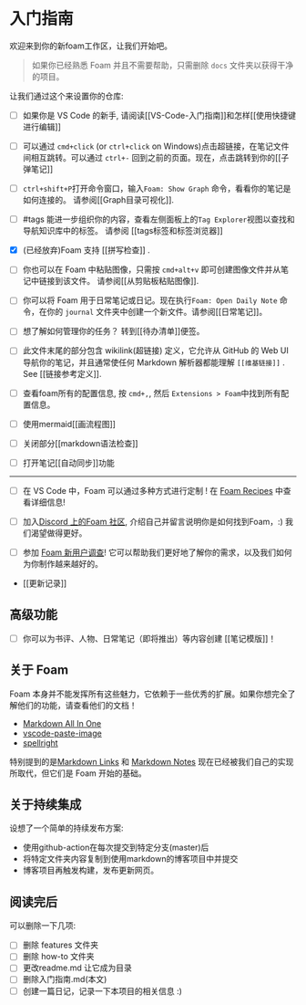 # 入门指南

欢迎来到你的新foam工作区，让我们开始吧。

> 如果你已经熟悉 Foam 并且不需要帮助，只需删除 `docs` 文件夹以获得干净的项目。

让我们通过这个来设置你的仓库:

- [ ] 如果你是 VS Code 的新手, 请阅读[[VS-Code-入门指南]]和怎样[[使用快捷键进行编辑]]

- [ ] 可以通过 `cmd+click` (or `ctrl+click` on Windows)点击超链接，在笔记文件间相互跳转。可以通过 `ctrl+-` 回到之前的页面。现在，点击跳转到你的[[子弹笔记]]

- [ ] `ctrl+shift+P`打开命令窗口，输入`Foam: Show Graph` 命令，看看你的笔记是如何连接的。 请参阅[[Graph目录可视化]].

- [ ] #tags 能进一步组织你的内容，查看左侧面板上的`Tag Explorer`视图以查找和导航知识库中的标签。 请参阅 [[tags标签和标签浏览器]]

- [x] (已经放弃)Foam 支持 [[拼写检查]] .

- [ ] 你也可以在 Foam 中粘贴图像，只需按 `cmd+alt+v` 即可创建图像文件并从笔记中链接到该文件。 请参阅[[从剪贴板粘贴图像]].

- [ ] 你可以将 Foam 用于日常笔记或日记。现在执行`Foam: Open Daily Note` 命令，在你的 `journal` 文件夹中创建一个新文件。请参阅[[日常笔记]]。

- [ ] 想了解如何管理你的任务？ 转到[[待办清单]]便签。

- [ ] 此文件末尾的部分包含 wikilink(超链接) 定义，它允许从 GitHub 的 Web UI 导航你的笔记，并且通常使任何 Markdown 解析器都能理解 `[[维基链接]]` . See [[链接参考定义]].

- [ ] 查看foam所有的配置信息, 按 `cmd+,`, 然后 `Extensions > Foam`中找到所有配置信息。

- [ ] 使用mermaid[[画流程图]]

- [ ] 关闭部分[[markdown语法检查]]

- [ ] 打开笔记[[自动同步]]功能

---

- [ ] 在 VS Code 中，Foam 可以通过多种方式进行定制 ! 在 [Foam Recipes](https://foambubble.github.io/foam/recipes/recipes) 中查看详细信息!

- [ ] 加入[Discord 上的Foam 社区](https://foambubble.github.io/join-discord/e), 介绍自己并留言说明你是如何找到Foam，:) 我们渴望做得更好。

- [ ] 参加 [Foam 新用户调查](http://foambubble.github.io/welcome-survey/e)! 它可以帮助我们更好地了解你的需求，以及我们如何为你制作越来越好的。

- [[更新记录]]

## 高级功能

- [ ] 你可以为书评、人物、日常笔记（即将推出）等内容创建 [[笔记模版]]！

## 关于 Foam

Foam 本身并不能发挥所有这些魅力，它依赖于一些优秀的扩展。如果你想完全了解他们的功能，请查看他们的文档！

- [Markdown All In One](https://marketplace.visualstudio.com/items?itemName=yzhang.markdown-all-in-one)
- [vscode-paste-image](https://github.com/mushanshitiancai/vscode-paste-image)
- [spellright](https://marketplace.visualstudio.com/items?itemName=ban.spellright)

特别提到的是[Markdown Links](https://marketplace.visualstudio.com/items?itemName=tchayen.markdown-links) 和 [Markdown Notes](https://marketplace.visualstudio.com/items?itemName=kortina.vscode-markdown-notes) 现在已经被我们自己的实现所取代，但它们是 Foam 开始的基础。

## 关于持续集成

设想了一个简单的持续发布方案:

- 使用github-action在每次提交到特定分支(master)后
- 将特定文件夹内容复制到使用markdown的博客项目中并提交
- 博客项目再触发构建，发布更新网页。

## 阅读完后

可以删除一下几项:

- [ ] 删除 features 文件夹
- [ ] 删除 how-to 文件夹
- [ ] 更改readme.md 让它成为目录
- [ ] 删除入门指南.md(本文)
- [ ] 创建一篇日记，记录一下本项目的相关信息 :)
